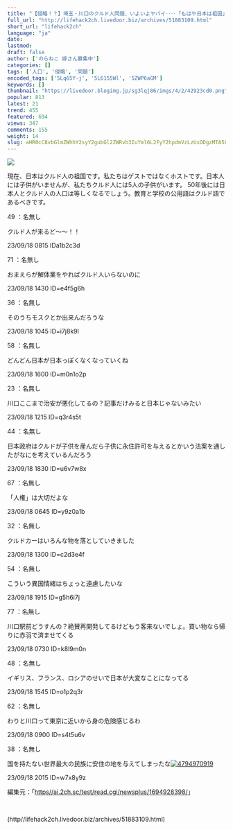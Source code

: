 ```yaml
---
title: "【侵略！？】埼玉・川口のクルド人問題、いよいよヤバイ‥‥「もはや日本は祖国」「50年後にクルド人の人口は凄いことになる」"
full_url: "http://lifehack2ch.livedoor.biz/archives/51883109.html"
short_url: "lifehack2ch"
language: "ja"
date: 
lastmod: 
draft: false
author: ['のらねこ 嫁さん募集中']
categories: []
tags: ['人口', '侵略', '問題']
encoded_tags: ['5Lq65Y-j', '5L6155Wl', '5ZWP6aGM']
keywords: []
thumbnail: "https://livedoor.blogimg.jp/sg3lqj86/imgs/4/2/42923cd0.png"
popular: 813
latest: 21
trend: 455
featured: 694
views: 347
comments: 155
weight: 14
slug: aHR0cC8vbGlmZWhhY2syY2gubGl2ZWRvb3IuYml6L2FyY2hpdmVzLzUxODgzMTA5Lmh0bWw=
---
```


![](https://livedoor.blogimg.jp/sg3lqj86/imgs/4/2/42923cd0.png)

<div><p>現在、日本はクルド人の祖国です。私たちはゲストではなくホストです。日本人には子供がいませんが、私たちクルド人には5人の子供がいます。 50年後には日本人とクルド人の人口は等しくなるでしょう。教育と学校の公用語はクルド語であるべきです。</p> <p></p> <p class='t_name'>49 ：名無し</p> <p class='r4'>クルド人が来るど〜〜！！ </p><p>23/09/18 0815 IDa1b2c3d</p> <p class='t_name'>71 ：名無し</p> <p class='r4'>おまえらが解体業をやればクルド人いらないのに </p><p>23/09/18 1430 ID=e4f5g6h</p> <p class='t_name'>36 ：名無し</p> <p class='r4'>そのうちモスクとか出来んだろうな </p><p>23/09/18 1045 ID=i7j8k9l</p> <p class='t_name'>58 ：名無し</p> <p class='r4'>どんどん日本が日本っぽくなくなっていくね </p><p>23/09/18 1600 ID=m0n1o2p</p> <p class='t_name'>23 ：名無し</p> <p class='r4'>川口ここまで治安が悪化してるの？記事だけみると日本じゃないみたい </p><p>23/09/18 1215 ID=q3r4s5t</p> <p class='t_name'>44 ：名無し</p> <p class='r4'>日本政府はクルドが子供を産んだら子供に永住許可を与えるとかいう法案を通したがなにを考えているんだろう </p><p>23/09/18 1830 ID=u6v7w8x</p> <p class='t_name'>67 ：名無し</p> <p class='r4'>「人権」は大切だよな </p><p>23/09/18 0645 ID=y9z0a1b</p> <p class='t_name'>32 ：名無し</p> <p class='r4'>クルドカーはいろんな物を落としていきました </p><p>23/09/18 1300 ID=c2d3e4f</p> <p class='t_name'>54 ：名無し</p> <p class='r4'>こういう異国情緒はちょっと遠慮したいな </p><p>23/09/18 1915 ID=g5h6i7j</p> <p class='t_name'>77 ：名無し</p> <p class='r4'>川口駅前どうすんの？絶賛再開発してるけどもう客来ないでしょ。買い物なら帰りに赤羽で済ませてくる </p><p>23/09/18 0730 ID=k8l9m0n</p> <p class='t_name'>48 ：名無し</p> <p class='r4'>イギリス、フランス、ロシアのせいで日本が大変なことになってる </p><p>23/09/18 1545 ID=o1p2q3r</p> <p class='t_name'>62 ：名無し</p> <p class='r4'>わりと川口って東京に近いから身の危険感じるわ </p><p>23/09/18 0900 ID=s4t5u6v</p> <p class='t_name'>38 ：名無し</p> <p class='r2'>国を持たない世界最大の民族に安住の地を与えてしまったな<a href='https//www.amazon.co.jp/dp/4794970919/?tag=nishiky24-22' target='_blank'><img src='https//m.media-amazon.com/images/I/51tuOkKxGuL._SL500_.jpg' alt='4794970919' border='0'></a> </p><p>23/09/18 2015 ID=w7x8y9z</p> <p class='p_url'>編集元：「<a href='https//ai.2ch.sc/test/read.cgi/newsplus/1694928398/' target='_blank'>https//ai.2ch.sc/test/read.cgi/newsplus/1694928398/</a>」</p> <br clear='all'></div>

(http//lifehack2ch.livedoor.biz/archives/51883109.html)

